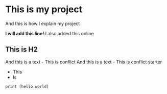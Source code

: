 # This is my project
And this is how I explain my project

**I will add this line!**
I also added this online

## This is H2

And this is a text - This is conflict
And this is a text - This is conflict starter


* This
* Is

``` this is code
print (hello world)
```
